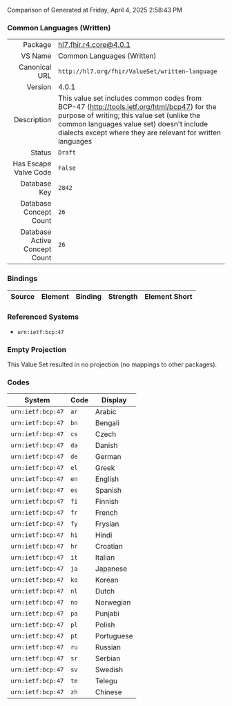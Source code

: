 Comparison of 
Generated at Friday, April 4, 2025 2:58:43 PM

### Common Languages (Written)

|      |     |
| ---: | --- |
| Package | hl7.fhir.r4.core@4.0.1 |
| VS Name | Common Languages (Written) |
| Canonical URL | `http://hl7.org/fhir/ValueSet/written-language` |
| Version | 4.0.1 |
| Description | This value set includes common codes from BCP-47 (http://tools.ietf.org/html/bcp47) for the purpose of writing; this value set (unlike the common languages value set) doesn't include dialects except where they are relevant for written languages |
| Status | `Draft` |
| Has Escape Valve Code | `False` |
| Database Key | `2842` |
| Database Concept Count | `26` |
| Database Active Concept Count | `26` |
### Bindings

| Source | Element | Binding | Strength | Element Short |
| ------ | ------- | ------- | -------- | ------------- |

### Referenced Systems

* `urn:ietf:bcp:47`
### Empty Projection

This Value Set resulted in no projection (no mappings to other packages).

### Codes

| System | Code | Display |
| ------ | ---- | ------- |
| `urn:ietf:bcp:47` | `ar` | Arabic |
| `urn:ietf:bcp:47` | `bn` | Bengali |
| `urn:ietf:bcp:47` | `cs` | Czech |
| `urn:ietf:bcp:47` | `da` | Danish |
| `urn:ietf:bcp:47` | `de` | German |
| `urn:ietf:bcp:47` | `el` | Greek |
| `urn:ietf:bcp:47` | `en` | English |
| `urn:ietf:bcp:47` | `es` | Spanish |
| `urn:ietf:bcp:47` | `fi` | Finnish |
| `urn:ietf:bcp:47` | `fr` | French |
| `urn:ietf:bcp:47` | `fy` | Frysian |
| `urn:ietf:bcp:47` | `hi` | Hindi |
| `urn:ietf:bcp:47` | `hr` | Croatian |
| `urn:ietf:bcp:47` | `it` | Italian |
| `urn:ietf:bcp:47` | `ja` | Japanese |
| `urn:ietf:bcp:47` | `ko` | Korean |
| `urn:ietf:bcp:47` | `nl` | Dutch |
| `urn:ietf:bcp:47` | `no` | Norwegian |
| `urn:ietf:bcp:47` | `pa` | Punjabi |
| `urn:ietf:bcp:47` | `pl` | Polish |
| `urn:ietf:bcp:47` | `pt` | Portuguese |
| `urn:ietf:bcp:47` | `ru` | Russian |
| `urn:ietf:bcp:47` | `sr` | Serbian |
| `urn:ietf:bcp:47` | `sv` | Swedish |
| `urn:ietf:bcp:47` | `te` | Telegu |
| `urn:ietf:bcp:47` | `zh` | Chinese |
